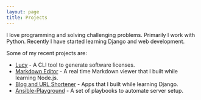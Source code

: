```yaml
---
layout: page
title: Projects
---
```


I love programming and solving challenging problems. Primarily I work with Python. Recently I have started learning Django and web development.

Some of my recent projects are:

* [Lucy](https://github.com/pattu777/Lucy) - A CLI tool to generate software licenses.
* [Markdown Editor](https://github.com/pattu777/Markdown-Editor) - A real time Markdown viewer that I built while learning Node.js.
* [Blog and URL Shortener](https://github.com/pattu777/LearningDjango/) - Apps that I built while learning Django.
* [Ansible-Playground](https://github.com/pattu777/Ansible-Playground) - A set of playbooks to automate server setup.
